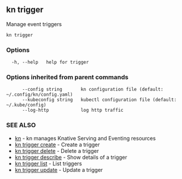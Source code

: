 ## kn trigger

Manage event triggers

```
kn trigger
```

### Options

```
  -h, --help   help for trigger
```

### Options inherited from parent commands

```
      --config string       kn configuration file (default: ~/.config/kn/config.yaml)
      --kubeconfig string   kubectl configuration file (default: ~/.kube/config)
      --log-http            log http traffic
```

### SEE ALSO

* [kn](kn.md)	 - kn manages Knative Serving and Eventing resources
* [kn trigger create](kn_trigger_create.md)	 - Create a trigger
* [kn trigger delete](kn_trigger_delete.md)	 - Delete a trigger
* [kn trigger describe](kn_trigger_describe.md)	 - Show details of a trigger
* [kn trigger list](kn_trigger_list.md)	 - List triggers
* [kn trigger update](kn_trigger_update.md)	 - Update a trigger


